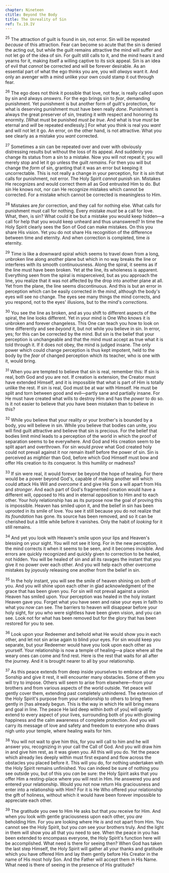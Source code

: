 ```yaml
---
chapter: Nineteen
ctitle: Beyond the Body
title: The Unreality of Sin
ref: Tx.19.IV
---
```


<sup>25</sup> The attraction of guilt is found in sin, not error. Sin will be
repeated *because* of this attraction. Fear can become so acute that the
sin is denied the acting out, but while the guilt remains attractive the
mind will suffer and not let go of the idea of sin. For guilt still
calls to it, and the mind hears it and yearns for it, making itself a
willing captive to its sick appeal. Sin is an idea of evil that *cannot*
be corrected and will be forever desirable. As an essential part of what
the ego thinks you are, you will *always* want it. And only an avenger
with a mind unlike your own could stamp it out through fear.

<sup>26</sup> The ego does not think it possible that love, not fear, is really
called upon by sin and always *answers*. For the ego brings sin to
*fear*, demanding punishment. Yet punishment is but another form of
guilt's protection, for what is deserving punishment must have been
really *done*. Punishment is always the great preserver of sin, treating
it with respect and honoring its enormity. \[What must be punished *must
be true*. And what is true *must* be eternal and *will* be repeated
endlessly.\] For what you think is real you *want* and will not let it
go. An error, on the other hand, is not attractive. What you see clearly
as a mistake you *want* corrected.

<sup>27</sup> Sometimes a sin can be repeated over and over with obviously
distressing results but without the loss of its appeal. And suddenly you
change its status from a sin to a mistake. Now you will not repeat it;
you will merely stop and let it go unless the guilt *remains*. For then
you will but change the *form* of sin, granting that it was an error but
keeping it uncorrectable. This is not really a change in your
perception, for it is *sin* that calls for punishment, not error. The
Holy Spirit *cannot* punish sin. Mistakes He recognizes and would
correct them all as God entrusted Him to do. But sin He knows not, nor
can He recognize mistakes which cannot be corrected. For a mistake which
cannot be corrected is meaningless to Him.

<sup>28</sup> Mistakes are *for* correction, and they call for nothing else. What
calls for punishment must call for nothing. Every mistake *must* be a
call for love. What, then, is sin? What could it be but a mistake you
would keep hidden—a call for help that you would keep unheard and thus
unanswered? In time the Holy Spirit clearly sees the Son of God can make
mistakes. On this you share His vision. Yet you do not share His
recognition of the difference between time and eternity. And when
correction is completed, time *is* eternity.

<sup>29</sup> Time is like a downward spiral which seems to travel down from a
long, unbroken line along another plane but which in no way breaks the
line or interferes with its smooth continuousness. Along the spiral, it
seems as if the line must have been broken. Yet at the line, its
wholeness is apparent. Everything seen from the spiral is misperceived,
but as you approach the line, you realize that it was not affected by
the drop into another plane at all. Yet from the plane, the line seems
discontinuous. And this is but an error in perception which can be
easily corrected in the *mind*, although the body's eyes will see no
change. The eyes see many things the mind corrects, and you respond, not
to the eyes' illusions, but to the mind's *corrections*.

<sup>30</sup> You see the line as broken, and as you shift to different aspects of
the spiral, the line looks different. Yet in your mind is One Who knows
it is unbroken and forever changeless. This One can teach you how to
look on time differently and see *beyond* it, but not while you believe
in sin. In error, yes; for this can be corrected by the mind. But sin is
the belief that your perception is unchangeable and that the mind must
accept as true what it is told through it. If it does not obey, the mind
is judged insane. The only power which could change perception is thus
kept impotent, held to the body by the *fear* of changed perception
which its teacher, who is one with it, would bring.

<sup>31</sup> When you are tempted to believe that sin is real, remember this: If
sin is real, both God and you are not. If creation is extension, the
Creator must have extended Himself, and it is impossible that what is
part of Him is totally unlike the rest. If sin is real, God must be at
war with Himself. He must be split and torn between good and evil—partly
sane and partially insane. For He must have created what wills to
destroy Him and has the *power* to do so. Is it not easier to believe
that *you* have been mistaken than to believe in this?

<sup>32</sup> While you believe that your reality or your brother's is bounded by a
body, you will believe in sin. While you believe that bodies can unite,
you will find guilt attractive and believe that sin is precious. For the
belief that bodies limit mind leads to a perception of the world in
which the proof of separation seems to be everywhere. And God and His
creation seem to be split apart and overthrown. For sin would *prove*
what God created holy could not prevail against it nor remain itself
before the power of sin. Sin is perceived as *mightier* than God, before
which God Himself must bow and offer His creation to its conqueror. Is
this humility or madness?

<sup>33</sup> If sin were real, it would forever be beyond the hope of healing. For
there would be a power beyond God's, capable of making another will
which could attack His Will and *overcome* it and give His Son a will
apart from His and *stronger*. And each part of God's fragmented
creation would have a different will, opposed to His and in eternal
opposition to Him and to each other. Your holy relationship has as its
purpose now the goal of proving this is impossible. Heaven has smiled
upon it, and the belief in sin has been uprooted in its smile of love.
You see it still because you do not realize that its *foundation* has
gone. Its source has been removed, and so it can be cherished but a
little while before it vanishes. Only the habit of *looking* for it
still remains.

<sup>34</sup> And yet you look with Heaven's smile upon your lips and Heaven's
blessing on your sight. You will not see it long. For in the new
perception, the mind corrects it when it seems to be seen, and it
becomes invisible. And errors are quickly recognized and quickly given
to correction to be healed, not hidden. You will be healed of sin and
all its ravages the instant that you give it no power over each other.
And you will help each other overcome mistakes by joyously releasing one
another from the belief in sin.

<sup>35</sup> In the holy instant, you will see the smile of heaven shining on
*both* of you. And you will shine upon each other in glad acknowledgment
of the grace that has been given you. For sin will not prevail against a
union Heaven has smiled upon. Your perception was healed in the holy
instant Heaven gave you. Forget what you have seen and raise your eyes
in faith to what you *now* can see. The barriers to heaven will
disappear before your holy sight, for you who were sightless have been
given vision, and you can see. Look not for what has been removed but
for the glory that has been restored for you to see.

<sup>36</sup> Look upon your Redeemer and behold what He would show you in each
other, and let not sin arise again to blind your eyes. For sin would
keep you separate, but your Redeemer would have you look upon each other
as yourself. Your relationship is now a temple of healing—a place where
all the weary ones can come and find rest. Here is the rest that waits
for all after the journey. And it is brought nearer to all by your
relationship.

<sup>37</sup> As this peace extends from deep inside yourselves to embrace all the
Sonship and give it rest, it will encounter many obstacles. Some of them
you will try to impose. Others will seem to arise from elsewhere—from
your brothers and from various aspects of the world outside. Yet peace
will gently cover them, extending past completely unhindered. The
extension of the Holy Spirit's purpose from your relationship to others
to bring them gently in \[has already begun. This is the way in which He
will bring means and goal in line. The peace He laid deep within *both*
of you\] will quietly extend to every aspect of your lives, surrounding
both of you with glowing happiness and the calm awareness of complete
protection. And you will carry its message of love and safety and
freedom to everyone who draws nigh unto your temple, where healing waits
for him.

<sup>38</sup> You will not wait to give him this, for you will call to him and he
will answer you, recognizing in your call the Call of God. And you will
draw him in and give him rest, as it was given you. All this will you
do. Yet the peace which already lies deeply within must first expand and
flow across the obstacles you placed before it. This will you do, for
nothing undertaken with the Holy Spirit remains unfinished. You can
indeed be sure of nothing you see outside you, but of this you *can* be
sure: the Holy Spirit asks that you offer Him a resting-place where you
will rest in Him. He answered you and entered your relationship. Would
you not now return His graciousness and enter into a relationship with
Him? For it is He Who offered your relationship the gift of holiness,
without which it would have been forever impossible to appreciate each
other.

<sup>39</sup> The gratitude you owe to Him He asks but that *you* receive for Him.
And when you look with gentle graciousness upon each other, you *are*
beholding Him. For you are looking where He *is* and not apart from Him.
You cannot see the Holy Spirit, but you *can* see your brothers truly.
And the light in them will show you all that you need to see. When the
peace in you has been extended to encompass everyone, the Holy Spirit's
function here will be accomplished. What need is there for seeing then?
When God has taken the last step Himself, the Holy Spirit will gather
all your thanks and gratitude which you have offered Him and lay them
gently before His Creator in the name of His most holy Son. And the
Father will accept them in His Name. What need is there of seeing in the
presence of His gratitude?

